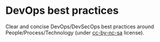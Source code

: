 # DevOps best practices

Clear and concise DevOps/DevSecOps best practices around People/Process/Technology (under [cc-by-nc-sa](https://creativecommons.org/licenses/by-nc-sa/4.0/) license).
